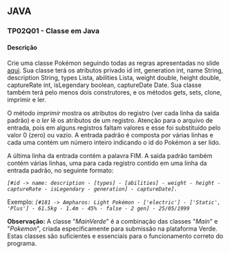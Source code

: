 ## JAVA
### TP02Q01 - Classe em Java
#### Descrição
Crie uma classe Pokémon seguindo todas as regras apresentadas no slide [aqui](https://github.com/icei-pucminas/aeds2/blob/master/aulas/u00\%20Nivelamento/unidade00l_nivelamento_introducaoOO.pdf). Sua classe terá os atributos privado id int, generation int, name String, description String, types Lista, abilities Lista, weight double, height double, captureRate int, isLegendary boolean, captureDate Date. Sua classe também terá pelo menos dois construtores, e os métodos gets, sets, clone, imprimir e ler.

O método *imprimir* mostra os atributos do registro (ver cada linha da saída padrão) e o *ler* lê os atributos de um registro. Atenção para o arquivo de entrada, pois em alguns registros faltam valores e esse foi substituído pelo valor 0 (zero) ou vazio. A entrada padrão é composta por várias linhas e cada uma contém um número inteiro indicando o id do Pokémon a ser lido.

A última linha da entrada contém a palavra FIM. A saída padrão também contém várias linhas, uma para cada registro contido em uma linha da entrada padrão, no seguinte formato:

*`[#id -> name: description - [types] - [abilities] - weight - height - captureRate - isLegendary - generation] - captureDate].`*

Exemplo: *`[#181 -> Ampharos: Light Pokémon - ['electric'] - ['Static', 'Plus'] - 61.5kg - 1.4m - 45% - false - 2 gen] - 25/05/1999`*

**Observação:** A classe "*MainVerde*" é a combinação das classes "*Main*" e "*Pokemon*", criada especificamente para submissão na plataforma Verde. Estas classes são suficientes e essenciais para o funcionamento correto do programa.
